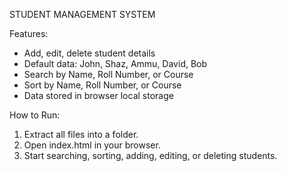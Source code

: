 STUDENT MANAGEMENT SYSTEM

Features:
- Add, edit, delete student details
- Default data: John, Shaz, Ammu, David, Bob
- Search by Name, Roll Number, or Course
- Sort by Name, Roll Number, or Course
- Data stored in browser local storage

How to Run:
1. Extract all files into a folder.
2. Open index.html in your browser.
3. Start searching, sorting, adding, editing, or deleting students.
